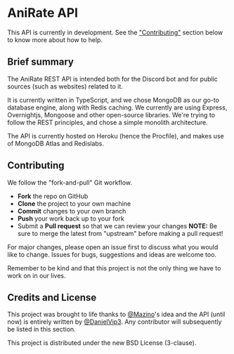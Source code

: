# AniRate API

This API is currently in development. See the ["Contributing"](#contributing) section below to know more about how to help.

## Brief summary

The AniRate REST API is intended both for the Discord bot and for public sources (such as websites) related to it.

It is currently written in TypeScript, and we chose MongoDB as our go-to database engine, along with Redis caching.
We currently are using Express, Overnightjs, Mongoose and other open-source libraries.
We're trying to follow the REST principles, and chose a simple monolith architecture.

The API is currently hosted on Heroku (hence the Procfile), and makes use of MongoDB Atlas and Redislabs.

## Contributing

We follow the "fork-and-pull" Git workflow.

- **Fork** the repo on GitHub
- **Clone** the project to your own machine
- **Commit** changes to your own branch
- **Push** your work back up to your fork
- Submit a **Pull request** so that we can review your changes
**NOTE:** Be sure to merge the latest from "upstream" before making a pull request!

For major changes, please open an issue first to discuss what you would like to change.
Issues for bugs, suggestions and ideas are welcome too.

Remember to be kind and that this project is not the only thing we have to work on in our lives.

## Credits and License

This project was brought to life thanks to [@Mazino](https://github.com/PizzaPiee)'s idea and the API (until now) is entirely written by [@DanielVip3](https://github.com/DanielVip3).
Any contributor will subsequently be listed in this section.

This project is distributed under the new BSD License (3-clause).
